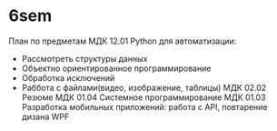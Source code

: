 # 6sem
План по предметам
МДК 12.01 Python для автоматизации:
- Рассмотреть структуры данных
- Объектно ориентированное программирование
- Обработка исключений
- Раббота с файлами(видео, изображение, таблицы)
МДК 02.02 Резюме
МДК 01.04 Системное программирование
МДК 01.03 Разработка мобильных приложений: работа с API, повтарение дизана WPF
